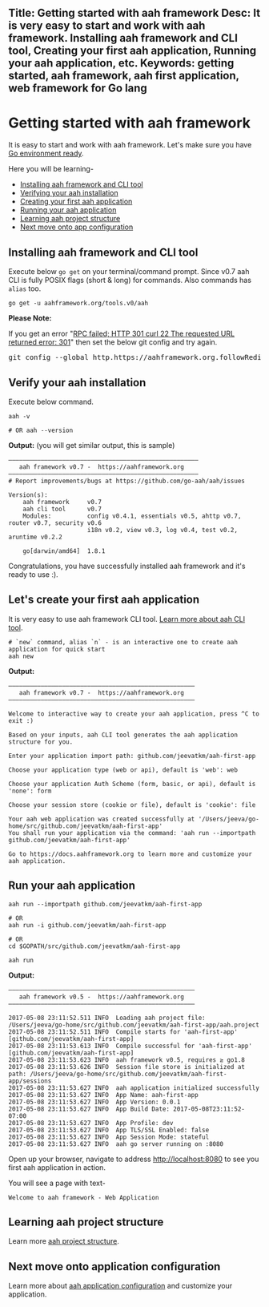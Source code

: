 Title: Getting started with aah framework
Desc: It is very easy to start and work with aah framework. Installing aah framework and CLI tool, Creating your first aah application, Running your aah application, etc.
Keywords: getting started, aah framework, aah first application, web framework for Go lang
---
# Getting started with aah framework

It is easy to start and work with aah framework. Let's make sure you have [Go environment ready](prerequisites.html).

Here you will be learning-

* [Installing aah framework and CLI tool](#installing-aah-framework-and-cli-tool)
* [Verifying your aah installation](#verify-your-aah-installation)
* [Creating your first aah application](#let-s-create-your-first-aah-application)
* [Running your aah application](#run-your-aah-application)
* [Learning aah project structure](anatomy-aah-application.html)
* [Next move onto app configuration](app-config.html)

## Installing aah framework and CLI tool

Execute below `go get` on your terminal/command prompt. <span class="badge lb-xs">Since v0.7</span> aah CLI is fully POSIX flags (short & long) for commands. Also commands has `alias` too.

```
go get -u aahframework.org/tools.v0/aah
```

<div class="alert alert-info alert-info-blue">
<p><strong>Please Note:</strong></p>
<p>If you get an error "<u>RPC failed; HTTP 301 curl 22 The requested URL returned error: 301</u>" then set the below git config and try again.</p>
<p><pre>
git config --global http.https://aahframework.org.followRedirects true
</pre></p>
</div>


## Verify your aah installation

Execute below command.

```
aah -v   

# OR aah --version
```

**Output:** (you will get similar output, this is sample)
```
–––––––––––––––––––––––––––––––––––––––––––––––––––––
   aah framework v0.7 -  https://aahframework.org
–––––––––––––––––––––––––––––––––––––––––––––––––––––
# Report improvements/bugs at https://github.com/go-aah/aah/issues

Version(s):
	aah framework     v0.7
	aah cli tool      v0.7
	Modules:          config v0.4.1, essentials v0.5, ahttp v0.7, router v0.7, security v0.6
	                  i18n v0.2, view v0.3, log v0.4, test v0.2, aruntime v0.2.2

	go[darwin/amd64]  1.8.1
```

Congratulations, you have successfully installed aah framework and it's ready to use :).

## Let's create your first aah application

It is very easy to use aah framework CLI tool. [Learn more about aah CLI tool](aah-cli-tool.html).

```
# `new` command, alias `n` - is an interactive one to create aah application for quick start
aah new
```

**Output:**
```
––––––––––––––––––––––––––––––––––––––––––––––––––––
   aah framework v0.7 -  https://aahframework.org
––––––––––––––––––––––––––––––––––––––––––––––––––––

Welcome to interactive way to create your aah application, press ^C to exit :)

Based on your inputs, aah CLI tool generates the aah application structure for you.

Enter your application import path: github.com/jeevatkm/aah-first-app

Choose your application type (web or api), default is 'web': web

Choose your application Auth Scheme (form, basic, or api), default is 'none': form

Choose your session store (cookie or file), default is 'cookie': file

Your aah web application was created successfully at '/Users/jeeva/go-home/src/github.com/jeevatkm/aah-first-app'
You shall run your application via the command: 'aah run --importpath github.com/jeevatkm/aah-first-app'

Go to https://docs.aahframework.org to learn more and customize your aah application.

```

## Run your aah application

```
aah run --importpath github.com/jeevatkm/aah-first-app

# OR
aah run -i github.com/jeevatkm/aah-first-app

# OR
cd $GOPATH/src/github.com/jeevatkm/aah-first-app

aah run
```

**Output:**
```
––––––––––––––––––––––––––––––––––––––––––––––––––––
   aah framework v0.5 -  https://aahframework.org
––––––––––––––––––––––––––––––––––––––––––––––––––––

2017-05-08 23:11:52.511 INFO  Loading aah project file: /Users/jeeva/go-home/src/github.com/jeevatkm/aah-first-app/aah.project
2017-05-08 23:11:52.511 INFO  Compile starts for 'aah-first-app' [github.com/jeevatkm/aah-first-app]
2017-05-08 23:11:53.613 INFO  Compile successful for 'aah-first-app' [github.com/jeevatkm/aah-first-app]
2017-05-08 23:11:53.623 INFO  aah framework v0.5, requires ≥ go1.8
2017-05-08 23:11:53.626 INFO  Session file store is initialized at path: /Users/jeeva/go-home/src/github.com/jeevatkm/aah-first-app/sessions
2017-05-08 23:11:53.627 INFO  aah application initialized successfully
2017-05-08 23:11:53.627 INFO  App Name: aah-first-app
2017-05-08 23:11:53.627 INFO  App Version: 0.0.1
2017-05-08 23:11:53.627 INFO  App Build Date: 2017-05-08T23:11:52-07:00
2017-05-08 23:11:53.627 INFO  App Profile: dev
2017-05-08 23:11:53.627 INFO  App TLS/SSL Enabled: false
2017-05-08 23:11:53.627 INFO  App Session Mode: stateful
2017-05-08 23:11:53.627 INFO  aah go server running on :8080
```

Open up your browser, navigate to address [http://localhost:8080](http://localhost:8080) to see you first aah application in action.

You will see a page with text-

```
Welcome to aah framework - Web Application
```

## Learning aah project structure

Learn more [aah project structure](anatomy-aah-application.html).

## Next move onto application configuration

Learn more about [aah application configuration](app-config.html) and customize your application.
